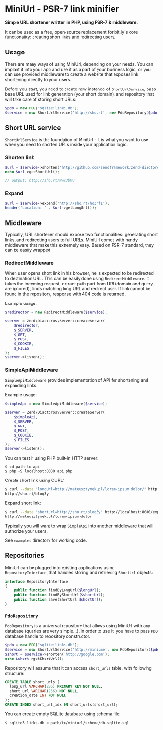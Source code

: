 MiniUrl - PSR-7 link minifier
=============================

**Simple URL shortener written in PHP, using PSR-7 & middleware.**

It can be used as a free, open-source replacement for bit.ly's core functionality: creating short links
and redirecting users.

Usage
-----

There are many ways of using MiniUrl, depending on your needs. You can implant it into your app and use it as 
a part of your business logic, or you can use provided middleware to create a website that exposes link shortening
directly to your users.

Before you start, you need to create new instance of `ShortUrlService`, pass base URL used for link generation
 (your short domain), and repository that will take care of storing short URLs:

```php
$pdo = new PDO("sqlite:links.db");
$service = new ShortUrlService('http://sho.rt', new PdoRepository($pdo));
```

Short URL service
-----------------

`ShortUrlService` is the foundation of MiniUrl - it is what you want to use when you need to shorten URLs
inside your application logic.

### Shorten link

```php
$url = $service->shorten('http://github.com/zendframework/zend-diactoros');
echo $url->getShortUrl();

// output: http://sho.rt/Wwr3bMu
```

### Expand

```php
$url = $service->expand('http://sho.rt/ho3nf1');
header('Location: ' . $url->getLongUrl());
```

Middleware
----------

Typically, URL shortener should expose two functionalities: generating short links, and redirecting users to full 
URLs. MiniUrl comes with handy middleware that make this extremely easy. Based on PSR-7 standard, they can be
easily wrapped 


### RedirectMiddleware

When user opens short link in his browser, he is expected to be redirected to destination URL. This can be easily 
done using `RedirectMiddleware`. It takes the incoming request, extract path part from URI (domain and query
are ignored), finds matching long URL and redirect user. If link cannot be found in the repository, response with 
 404 code is returned.
 
 Example usage:

```php
$redirector = new RedirectMiddleware($service);

$server = Zend\Diactoros\Server::createServer(
    $redirector,
    $_SERVER,
    $_GET,
    $_POST,
    $_COOKIE,
    $_FILES
);
$server->listen();
```

### SimpleApiMiddleware

`SimpleApiMiddleware` provides implementation of API for shortening and expanding links.  

Example usage:

```php
$simpleApi = new SimpleApiMiddleware($service);

$server = Zend\Diactoros\Server::createServer(
    $simpleApi,
    $_SERVER,
    $_GET,
    $_POST,
    $_COOKIE,
    $_FILES
);
$server->listen();
```

You can test it using PHP built-in HTTP server:

    $ cd path-to-api
    $ php -S localhost:8080 api.php

Create short link using CURL:

```bash
$ curl --data "longUrl=http://mateusztymek.pl/lorem-ipsum-dolor/" http://localhost:8080/shorten
http://sho.rt/bloq3y
```

Expand short link:

```bash
$ curl --data "shortUrl=http://sho.rt/bloq3y" http://localhost:8080/expand
http://mateusztymek.pl/lorem-ipsum-dolor
```

Typically you will want to wrap `SimpleApi` into another middleware that will authorize your users. 

See `examples` directory for working code.

Repositories
------------

MiniUrl can be plugged into existing applications using `RepositoryInterface`, that handles storing and
retrieving `ShortUrl` objects:

```php
interface RepositoryInterface
{
    public function findByLongUrl($longUrl);
    public function findByShortUrl($shortUrl);
    public function save(ShortUrl $shortUrl);
}
```

### `PdoRepository`

`PdoRepository` is a universal repository that allows using MiniUrl with any database (queries are very simple...).
In order to use it, you have to pass `PDO` database handle to repository constructor.

```php
$pdo = new PDO("sqlite:links.db");
$service = new ShortUrlService('http://mini.me', new PdoRepository($pdo));
$short = $service->shorten('http://google.com');
echo $short->getShortUrl();
```

Repository will assume that it can access `short_urls` table, with following structure:

```sql
CREATE TABLE short_urls (
  long_url VARCHAR(256) PRIMARY KEY NOT NULL,
  short_url VARCHAR(256) NOT NULL,
  creation_date INT NOT NULL
);
CREATE INDEX short_url_idx ON short_urls(short_url);
```

You can create empty SQLite database using schema file:

```bash
$ sqlite3 links.db < path/to/miniurl/schema/db-sqlite.sql
```
